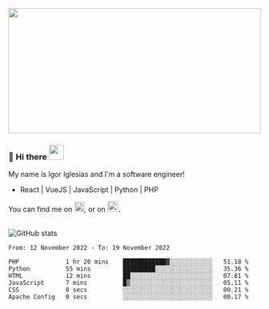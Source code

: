 <img src="https://c.tenor.com/KjVxfRrrncUAAAAd/matrix.gif" width="100%" height="250px">

### 🔭 Hi there <img src="https://raw.githubusercontent.com/MartinHeinz/MartinHeinz/master/wave.gif" width="30px">


My name is Igor Iglesias and I'm a software engineer!
<br>

<ul>
  <li> React | VueJS | JavaScript | Python | PHP </li>
</ul>
You can find me on <a href="https://twitter.com/IgorIglesias5"><img src="https://i.imgur.com/JLLlB5S.png" width="20px"></a>, or on <a href="https://www.linkedin.com/in/igor-iglesias-62478428/"><img src="https://i.imgur.com/PXyIkWx.png" width="22px"></a>.

<br>
<br>

![GitHub stats](https://github-readme-stats.vercel.app/api?username=igoiglesias&show_icons=true&count_private=true&theme=chartreuse-dark&hide_title=true)

<!--START_SECTION:waka-->

```text
From: 12 November 2022 - To: 19 November 2022

PHP             1 hr 20 mins    ████████████▓░░░░░░░░░░░░   51.18 %
Python          55 mins         █████████░░░░░░░░░░░░░░░░   35.36 %
HTML            12 mins         ██░░░░░░░░░░░░░░░░░░░░░░░   07.81 %
JavaScript      7 mins          █▒░░░░░░░░░░░░░░░░░░░░░░░   05.11 %
CSS             0 secs          ░░░░░░░░░░░░░░░░░░░░░░░░░   00.21 %
Apache Config   0 secs          ░░░░░░░░░░░░░░░░░░░░░░░░░   00.17 %
```

<!--END_SECTION:waka-->
